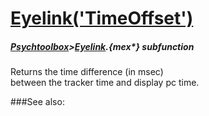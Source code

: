 # [Eyelink('TimeOffset')](Eyelink-TimeOffset) 
##### [Psychtoolbox](Psychtoolbox)>[Eyelink](Eyelink).{mex*} subfunction


Returns the time difference (in msec)  
between the tracker time and display pc time.  
  


###See also:

